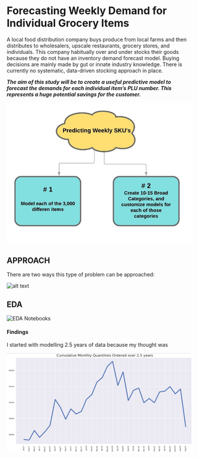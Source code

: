 # Forecasting Weekly Demand for Individual Grocery Items

A local food distribution company buys produce from local farms and then distributes to wholesalers, upscale restaurants, grocery stores, and individuals. This company habitually over and under stocks their goods because they do not have an inventory demand forecast model. Buying decisions are mainly made by gut or innate industry knowledge. There is currently no systematic, data-driven stocking approach in place.

***The aim of this study will be to create a useful predictive model to forecast the demands for each individual item’s PLU number. This represents a huge potential savings for the customer.***

![](./readme_files/options.jpeg)

## APPROACH

There are two ways this type of problem can be approached:

![alt text](https://drive.google.com/file/d/1xMzEQX4BSwYpZ6RK_geiq6SVtUDhuWKZ/view?usp=sharing)
## EDA
![EDA Notebooks](https://github.com/Colley-K/Time_series_forecasting/tree/master/2.%20EDA)

#### Findings
I started with modelling 2.5 years of data because my thought was


![](./readme_files/a.png)
